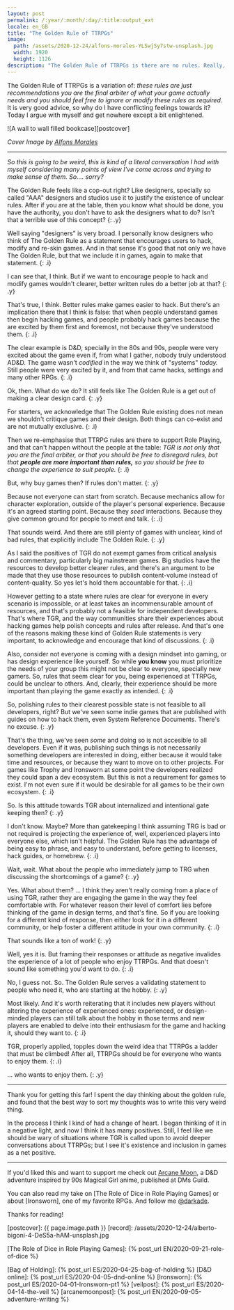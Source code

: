 ```yaml
---
layout: post
permalink: /:year/:month/:day/:title:output_ext
locale: en_GB
title: "The Golden Rule of TTRPGs"
image:
  path: /assets/2020-12-24/alfons-morales-YLSwjSy7stw-unsplash.jpg
  width: 1920
  height: 1126
description: "The Golden Rule of TTRPGs is there are no rules. Really, it's all about making the game what you want it to be. But that's weird right? Today it gets weirder."
---
```


The Golden Rule of TTRPGs is a variation of: _these rules are just recommendations you are the final arbiter of what your game actually needs and you should feel free to ignore or modify these rules as required._ It is very good advice, so why do I have conflicting feelings towards it? Today I argue with myself and get nowhere except a bit enlightened.

![A wall to wall filled bookcase][postcover]

<!--more-->

_Cover Image by [Alfons Morales]_

---

_So this is going to be weird, this is kind of a literal conversation I had with myself considering many points of view I've come across and trying to make sense of them. So.... sorry?_

The Golden Rule feels like a cop-out right? Like designers, specially so called "AAA" designers and studios use it to justify the existence of unclear rules. After if you are at the table, then you know what should be done, you have the authority, you don't have to ask the designers what to do? Isn't that a terrible use of this concept?
{: .y}

Well saying "designers" is very broad. I personally know designers who think of The Golden Rule as a statement that encourages users to hack, modify and re-skin games. And in that sense it's good that not only we have The Golden Rule, but that we include it in games, again to make that statement.
{: .i}

I can see that, I think. But if we want to encourage people to hack and modify games wouldn't clearer, better written rules do a better job at that?
{: .y}

That's true, I think. Better rules make games easier to hack. But there's an implication there that I think is false: that when people understand games then begin hacking games, and people probably hack games because the are excited by them first and foremost, not because they've understood them.
{: .i}

The clear example is D&D, specially in the 80s and 90s, people were very excited about the game even if, from what I gather, nobody truly understood AD&D. The game wasn't _codified_ in the way we think of "systems" _today._ Still people were very excited by it, and from that came hacks, settings and many other RPGs.
{: .i}

Ok, then. What do we do? It still feels like The Golden Rule is a get out of making a clear design card.
{: .y}

For starters, we acknowledge that The Golden Rule existing does not mean we shouldn't critique games and their design. Both things can co-exist and are not mutually exclusive.
{: .i}

Then we re-emphasise that TTRPG rules are there to support Role Playing, and that can't happen without the people at the table: _TGR is not only that you are the final arbiter, or that you should be free to disregard rules, but that **people are more important than rules,** so you should be free to change the experience to suit people._
{: .i}


But, why buy games then? If rules don't matter.
{: .y}

Because not everyone can start from scratch. Because mechanics allow for character exploration, outside of the player's personal experience. Because it's an agreed starting point. Because they _seed_ interactions. Because they give common ground for people to meet and talk.
{: .i}

That sounds weird. And there are still plenty of games with unclear, kind of bad rules, that explicitly include The Golden Rule.
{: .y}

As I said the positives of TGR do not exempt games from critical analysis and commentary, particularly big mainstream games. Big studios have the resources to develop better clearer rules, and there's an argument to be made that they use those resources to publish content-volume instead of content-quality. So yes let's hold them accountable for that.
{: .i}

However getting to a state where rules are clear for everyone in every scenario is impossible, or at least takes an incommensurable amount of resources, and that's probably not a feasible for independent developers. That's where TGR, and the way communities share their experiences about hacking games help polish concepts and rules after release. And that's one of the reasons making these kind of Golden Rule statements is very important, to acknowledge and encourage that kind of discussions.
{: .i}

Also, consider not everyone is coming with a design mindset into gaming, or has design experience like yourself. So while **you know** you must prioritize the needs of your group this might not be clear to everyone, specially new gamers. So, rules that seem clear for you, being experienced at TTRPGs, could be unclear to others. And, clearly, their experience should be more important than playing the game exactly as intended.
{: .i}

So, polishing rules to their clearest possible state is not feasible to all developers, right? But we've seen some indie games that are published with guides on how to hack them, even System Reference Documents. There's no excuse.
{: .y}

That's the thing, we've seen _some_ and doing so is not accesible to all developers. Even if it was, publishing such things is not necessarily something developers are interested in doing, either because it would take time and resources, or because they want to move on to other projects. For games like Trophy and Ironsworn at some point the developers realized they could span a dev ecosystem. But this is not a requirement for games to exist. I'm not even sure if it would be desirable for all games to be their own ecosystem.
{: .i}

So. Is this attitude towards TGR about internalized and intentional gate keeping then?
{: .y}

I don't know. Maybe? More than gatekeeping I think assuming TRG is bad or not required is projecting the experience of, well, experienced players into everyone else, which isn't helpful. The Golden Rule has the advantage of being easy to phrase, and easy to understand, before getting to licenses, hack guides, or homebrew.
{: .i}

Wait, wait. What about the people who immediately jump to TRG when discussing the shortcomings of a game?
{: .y}

Yes. What about them? ... I think they aren't really coming from a place of using TGR, rather they are engaging the game in the way they feel comfortable with. For whatever reason their level of comfort lies before thinking of the game in design terms, and that's fine. So if you are looking for a different kind of response, then either look for it in a different community, or help foster a different attitude in your own community.
{: .i}

That sounds like a ton of work!
{: .y}

Well, yes it is. But framing their responses or attitude as negative invalides the experience of a lot of people who enjoy TTRPGs. And that doesn't sound like something you'd want to do.
{: .i}

No, I guess not. So. The Golden Rule serves a validating statement to people who need it, who are starting at the hobby.
{: .y}

Most likely. And it's worth reiterating that it includes new players without altering the experience of experienced ones: experienced, or design-minded players can still talk about the hobby in those terms and new players are enabled to delve into their enthusiasm for the game and hacking it, should they want to.
{: .i}

TGR, properly applied, topples down the weird idea that TTRPGs a ladder that must be climbed! After all, TTRPGs should be for everyone who wants to enjoy them.
{: .i}

... who wants to enjoy them.
{: .y}

---


Thank you for getting this far! I spent the day thinking about the golden rule, and found that the best way to sort my thoughts was to write this very weird thing.

In the process I think I kind of had a change of heart. I began thinking of it in a negative light, and now I think it has many positives. Still, I feel like we should be wary of situations where TGR is called upon to avoid deeper conversations about TTRPGs; but I see it's existence and inclusion in games as a net positive.

---

If you'd liked this and want to support me check out [Arcane Moon], a D&D adventure inspired by 90s Magical Girl anime, published at DMs Guild.

You can also read my take on [The Role of Dice in Role Playing Games] or about [Ironsworn], one of my favorite RPGs. And follow me [@darkade].

Thanks for reading!

<style>
  p.y::before { content: "Y: "; font-weight: bold; }
  p.y { color: #4728D7 }

  p.i::before { content: "I: "; font-weight: bold; }
  p.i { color: #D72860}
</style>


<!--Images-->
[postcover]: {{ page.image.path }}
[record]: /assets/2020-12-24/alberto-bigoni-4-DeS5a-hAM-unsplash.jpg

<!--Credits-->

[Alfons Morales]: https://unsplash.com/@alfonsmc10

<!--Internal-Links-->
[The Role of Dice in Role Playing Games]: {% post_url EN/2020-09-21-role-of-dice %}

[Bag of Holding]: {% post_url ES/2020-04-25-bag-of-holding %}
[D&D online]: {% post_url ES/2020-04-05-dnd-online %}
[Ironsworn]: {% post_url ES/2020-04-01-Ironsworn-pt1 %}
[veilpost]: {% post_url ES/2020-04-14-the-veil %}
[arcanemoonpost]: {% post_url EN/2020-09-05-adventure-writing %}

<!--Self Promo-->
[@darkade]: https://dice.camp/@darkade
[failing forwards]: https://youtu.be/l1zaNJrXi5Y
[Warlock Pixieland]: https://twitter.com/search?q=(%23warlockpixieland)&f=live

[Arcane Moon]: https://bit.ly/ArcaneMoon

<!--External-Links-->
